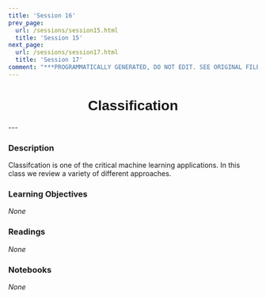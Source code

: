 ```yaml
---
title: 'Session 16'
prev_page:
  url: /sessions/session15.html
  title: 'Session 15'
next_page:
  url: /sessions/session17.html
  title: 'Session 17'
comment: "***PROGRAMMATICALLY GENERATED, DO NOT EDIT. SEE ORIGINAL FILES IN /content***"
---
```

<h1  style="font-family:  Verdana,  Geneva,  sans-serif;  text-align:center">Classification</h1> 
--- 
 
###  Description 
Classifcation  is  one  of  the  critical  machine  learning  applications.    In  this  class  we  review  a  variety  of  different  approaches.   
 
###  Learning  Objectives 
*None* 
 
###  Readings 
*None* 
 
###  Notebooks 
*None*
